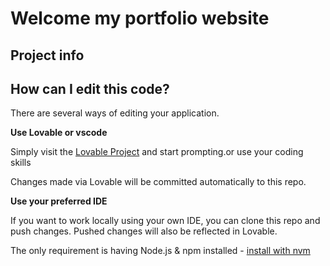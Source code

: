 # Welcome my portfolio website

## Project info

## How can I edit this code?

There are several ways of editing your application.

**Use Lovable or vscode**

Simply visit the [Lovable Project](https://lovable.dev/projects/68fc920f-8ee5-4424-9632-3ec23c4ebd3b) and start prompting.or use your coding skills

Changes made via Lovable will be committed automatically to this repo.

**Use your preferred IDE**

If you want to work locally using your own IDE, you can clone this repo and push changes. Pushed changes will also be reflected in Lovable.

The only requirement is having Node.js & npm installed - [install with nvm](https://github.com/nvm-sh/nvm#installing-and-updating)




